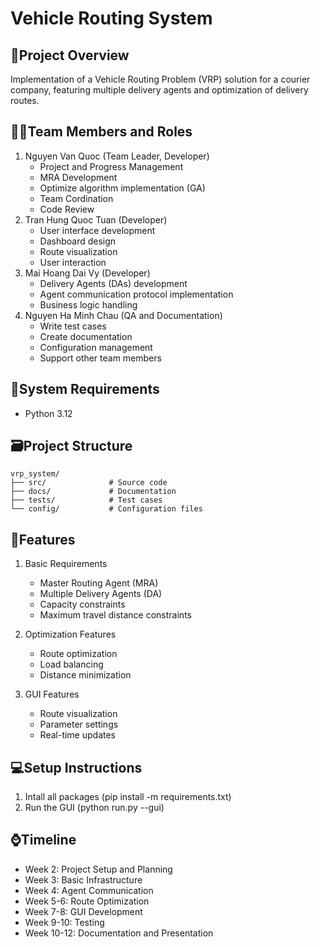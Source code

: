 # Vehicle Routing System

## 📄Project Overview
Implementation of a Vehicle Routing Problem (VRP) solution for a courier company, featuring multiple delivery agents and optimization of delivery routes.

## 🧑‍💻Team Members and Roles
1. Nguyen Van Quoc (Team Leader, Developer)
   - Project and Progress Management
   - MRA Development
   - Optimize algorithm implementation (GA)
   - Team Cordination
   - Code Review 
3. Tran Hung Quoc Tuan (Developer)
   - User interface development
   - Dashboard design
   - Route visualization
   - User interaction
5. Mai Hoang Dai Vy (Developer)
   - Delivery Agents (DAs) development
   - Agent communication protocol implementation
   - Business logic handling
7. Nguyen Ha Minh Chau (QA and Documentation)
   - Write test cases
   - Create documentation
   - Configuration management
   - Support other team members

## 🧮System Requirements
- Python 3.12

## 🗃️Project Structure
```
vrp_system/
├── src/              # Source code
├── docs/             # Documentation
├── tests/            # Test cases
└── config/           # Configuration files
```

## 📱Features
1. Basic Requirements
   - Master Routing Agent (MRA)
   - Multiple Delivery Agents (DA)
   - Capacity constraints
   - Maximum travel distance constraints

2. Optimization Features
   - Route optimization
   - Load balancing
   - Distance minimization

3. GUI Features
   - Route visualization
   - Parameter settings
   - Real-time updates

## 💻Setup Instructions
1. Intall all packages (pip install -m requirements.txt)
3. Run the GUI (python run.py --gui)

## ⌚Timeline
- Week 2: Project Setup and Planning
- Week 3: Basic Infrastructure
- Week 4: Agent Communication
- Week 5-6: Route Optimization
- Week 7-8: GUI Development
- Week 9-10: Testing
- Week 10-12: Documentation and Presentation

